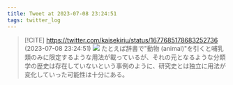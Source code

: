 ```yaml
---
title: Tweet at 2023-07-08 23:24:51
tags: twitter_log
---
```


> [!CITE] https://twitter.com/kaisekiriu/status/1677685178683252736 (2023-07-08 23:24:51)
> ![](https://twitter.com/kaisekiriu/status/1677685178683252736)
> たとえば辞書で"動物 (animal)"を引くと哺乳類のみに限定するような用法が載っているが、それの元となるような分類学の歴史は存在していないという事例のように、研究史とは独立に用法が変化していった可能性は十分にある。
